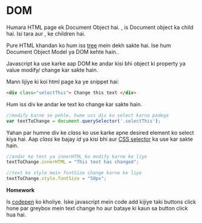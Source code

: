 # DOM

Humara HTML page ek Document Object hai. <html>, is Document object ka child hai. Isi tara <head> aur <body> , <html> ke children hai.

Pure HTML khandan ko hum iss [tree](https://www.w3schools.com/js/js_htmldom.asp) mein dekh sakte hai. Ise hum Document Object Model ya DOM kehte hain..

Javascript ka use karke aap DOM ke andar kisi bhi object ki property ya value modify/ change kar sakte hain.

Mann lijiye ki koi html page ka ye snippet hai:

```html
<div class="selectThis"> Change this text </div>
```

Hum iss div ke andar ke text ko change kar sakte hain.

```javascript
//modify karne se pehle, hume uss div ko select karna padega
var textToChange = document.querySelector('.selectThis');
```
Yahan par humne div ke *class* ko use karke apne desired element ko select kiya hai. Aap *class* ke bajay *id* ya kisi bhi aur [CSS selector](https://www.w3schools.com/cssref/css_selectors.asp) ka use kar sakte hain.

```javascript
//andar ke text ya innerHTML ko modify karne ke liye
textToChange.innerHTML = "This text has changed";

//text ke style mein fontSize change karne ke liye
textToChange.style.fontSize = "50px";
```

**Homework**

Is [codepen](https://codepen.io/rajeev-artha/pen/odwQrO) ko kholiye. Iske javascript mein code add kijiye taki buttons click hone par greybox mein text change ho aur bataye ki kaun sa button click hua hai.

